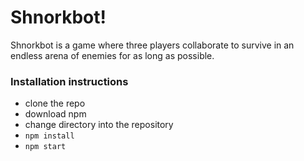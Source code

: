 # Shnorkbot!
Shnorkbot is a game where three players collaborate to survive in an endless arena of enemies for as long as possible.

### Installation instructions
- clone the repo
- download npm
- change directory into the repository
- `npm install`
- `npm start`
